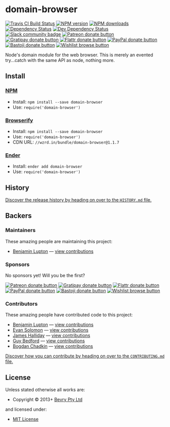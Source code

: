 <!-- TITLE/ -->

<h1>domain-browser</h1>

<!-- /TITLE -->


<!-- BADGES/ -->

<span class="badge-travisci"><a href="http://travis-ci.org/bevry/domain-browser" title="Check this project's build status on TravisCI"><img src="https://img.shields.io/travis/bevry/domain-browser/master.svg" alt="Travis CI Build Status" /></a></span>
<span class="badge-npmversion"><a href="https://npmjs.org/package/domain-browser" title="View this project on NPM"><img src="https://img.shields.io/npm/v/domain-browser.svg" alt="NPM version" /></a></span>
<span class="badge-npmdownloads"><a href="https://npmjs.org/package/domain-browser" title="View this project on NPM"><img src="https://img.shields.io/npm/dm/domain-browser.svg" alt="NPM downloads" /></a></span>
<span class="badge-daviddm"><a href="https://david-dm.org/bevry/domain-browser" title="View the status of this project's dependencies on DavidDM"><img src="https://img.shields.io/david/bevry/domain-browser.svg" alt="Dependency Status" /></a></span>
<span class="badge-daviddmdev"><a href="https://david-dm.org/bevry/domain-browser#info=devDependencies" title="View the status of this project's development dependencies on DavidDM"><img src="https://img.shields.io/david/dev/bevry/domain-browser.svg" alt="Dev Dependency Status" /></a></span>
<br class="badge-separator" />
<span class="badge-slackin"><a href="https://slack.bevry.me" title="Join this project's slack community"><img src="https://slack.bevry.me/badge.svg" alt="Slack community badge" /></a></span>
<span class="badge-patreon"><a href="http://patreon.com/bevry" title="Donate to this project using Patreon"><img src="https://img.shields.io/badge/patreon-donate-yellow.svg" alt="Patreon donate button" /></a></span>
<span class="badge-gratipay"><a href="https://www.gratipay.com/bevry" title="Donate weekly to this project using Gratipay"><img src="https://img.shields.io/badge/gratipay-donate-yellow.svg" alt="Gratipay donate button" /></a></span>
<span class="badge-flattr"><a href="http://flattr.com/thing/344188/balupton-on-Flattr" title="Donate to this project using Flattr"><img src="https://img.shields.io/badge/flattr-donate-yellow.svg" alt="Flattr donate button" /></a></span>
<span class="badge-paypal"><a href="https://www.paypal.com/cgi-bin/webscr?cmd=_s-xclick&amp;hosted_button_id=QB8GQPZAH84N6" title="Donate to this project using Paypal"><img src="https://img.shields.io/badge/paypal-donate-yellow.svg" alt="PayPal donate button" /></a></span>
<span class="badge-bastoji"><a href="https://bevry.me/bastoji" title="Donate once-off to this project using Bastoji"><img src="https://img.shields.io/badge/bastoji-donate-yellow.svg" alt="Bastoji donate button" /></a></span>
<span class="badge-wishlist"><a href="https://bevry.me/wishlist" title="Buy an item on our wishlist for us"><img src="https://img.shields.io/badge/wishlist-donate-yellow.svg" alt="Wishlist browse button" /></a></span>

<!-- /BADGES -->


<!-- DESCRIPTION/ -->

Node's domain module for the web browser. This is merely an evented try...catch with the same API as node, nothing more.

<!-- /DESCRIPTION -->


<!-- INSTALL/ -->

<h2>Install</h2>

<a href="https://npmjs.com" title="npm is a package manager for javascript"><h3>NPM</h3></a><ul>
<li>Install: <code>npm install --save domain-browser</code></li>
<li>Use: <code>require('domain-browser')</code></li></ul>

<a href="http://browserify.org" title="Browserify lets you require('modules') in the browser by bundling up all of your dependencies"><h3>Browserify</h3></a><ul>
<li>Install: <code>npm install --save domain-browser</code></li>
<li>Use: <code>require('domain-browser')</code></li>
<li>CDN URL: <code>//wzrd.in/bundle/domain-browser@1.1.7</code></li></ul>

<a href="http://enderjs.com" title="Ender is a full featured package manager for your browser"><h3>Ender</h3></a><ul>
<li>Install: <code>ender add domain-browser</code></li>
<li>Use: <code>require('domain-browser')</code></li></ul>

<!-- /INSTALL -->


<!-- HISTORY/ -->

<h2>History</h2>

<a href="https://github.com/bevry/domain-browser/blob/master/HISTORY.md#files">Discover the release history by heading on over to the <code>HISTORY.md</code> file.</a>

<!-- /HISTORY -->


<!-- BACKERS/ -->

<h2>Backers</h2>

<h3>Maintainers</h3>

These amazing people are maintaining this project:

<ul><li><a href="http://balupton.com">Benjamin Lupton</a> — <a href="https://github.com/bevry/domain-browser/commits?author=balupton" title="View the GitHub contributions of Benjamin Lupton on repository bevry/domain-browser">view contributions</a></li></ul>

<h3>Sponsors</h3>

No sponsors yet! Will you be the first?

<span class="badge-patreon"><a href="http://patreon.com/bevry" title="Donate to this project using Patreon"><img src="https://img.shields.io/badge/patreon-donate-yellow.svg" alt="Patreon donate button" /></a></span>
<span class="badge-gratipay"><a href="https://www.gratipay.com/bevry" title="Donate weekly to this project using Gratipay"><img src="https://img.shields.io/badge/gratipay-donate-yellow.svg" alt="Gratipay donate button" /></a></span>
<span class="badge-flattr"><a href="http://flattr.com/thing/344188/balupton-on-Flattr" title="Donate to this project using Flattr"><img src="https://img.shields.io/badge/flattr-donate-yellow.svg" alt="Flattr donate button" /></a></span>
<span class="badge-paypal"><a href="https://www.paypal.com/cgi-bin/webscr?cmd=_s-xclick&amp;hosted_button_id=QB8GQPZAH84N6" title="Donate to this project using Paypal"><img src="https://img.shields.io/badge/paypal-donate-yellow.svg" alt="PayPal donate button" /></a></span>
<span class="badge-bastoji"><a href="https://bevry.me/bastoji" title="Donate once-off to this project using Bastoji"><img src="https://img.shields.io/badge/bastoji-donate-yellow.svg" alt="Bastoji donate button" /></a></span>
<span class="badge-wishlist"><a href="https://bevry.me/wishlist" title="Buy an item on our wishlist for us"><img src="https://img.shields.io/badge/wishlist-donate-yellow.svg" alt="Wishlist browse button" /></a></span>

<h3>Contributors</h3>

These amazing people have contributed code to this project:

<ul><li><a href="http://balupton.com">Benjamin Lupton</a> — <a href="https://github.com/bevry/domain-browser/commits?author=balupton" title="View the GitHub contributions of Benjamin Lupton on repository bevry/domain-browser">view contributions</a></li>
<li><a href="http://evansolomon.me">Evan Solomon</a> — <a href="https://github.com/bevry/domain-browser/commits?author=evansolomon" title="View the GitHub contributions of Evan Solomon on repository bevry/domain-browser">view contributions</a></li>
<li><a href="http://substack.net/">James Halliday</a> — <a href="https://github.com/bevry/domain-browser/commits?author=substack" title="View the GitHub contributions of James Halliday on repository bevry/domain-browser">view contributions</a></li>
<li><a href="twitter.com/guybedford">Guy Bedford</a> — <a href="https://github.com/bevry/domain-browser/commits?author=guybedford" title="View the GitHub contributions of Guy Bedford on repository bevry/domain-browser">view contributions</a></li>
<li><a href="https://github.com/TrySound">Bogdan Chadkin</a> — <a href="https://github.com/bevry/domain-browser/commits?author=TrySound" title="View the GitHub contributions of Bogdan Chadkin on repository bevry/domain-browser">view contributions</a></li></ul>

<a href="https://github.com/bevry/domain-browser/blob/master/CONTRIBUTING.md#files">Discover how you can contribute by heading on over to the <code>CONTRIBUTING.md</code> file.</a>

<!-- /BACKERS -->


<!-- LICENSE/ -->

<h2>License</h2>

Unless stated otherwise all works are:

<ul><li>Copyright &copy; 2013+ <a href="http://bevry.me">Bevry Pty Ltd</a></li></ul>

and licensed under:

<ul><li><a href="http://spdx.org/licenses/MIT.html">MIT License</a></li></ul>

<!-- /LICENSE -->
